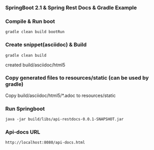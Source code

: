 ### SpringBoot 2.1 & Spring Rest Docs & Gradle Example

### Compile & Run boot
```
gradle clean build bootRun
```

### Create snippet(asciidoc) & Build
```
gradle clean build
```
created build/asciidoc/html5


### Copy generated files to resources/static (can be used by gradle)
Copy build/asciidoc/html5/*.adoc to resources/static


### Run Springboot

```
java -jar build/libs/api-restdocs-0.0.1-SNAPSHOT.jar
```


### Api-docs URL
```
http://localhost:8080/api-docs.html
```
